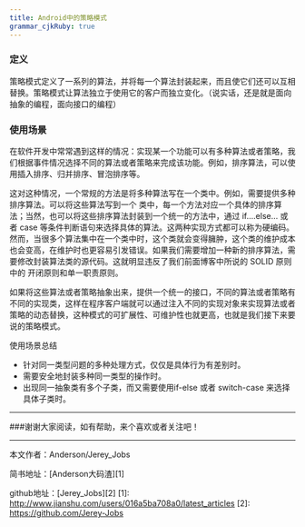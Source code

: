 ```yaml
---
title: Android中的策略模式
grammar_cjkRuby: true
---
```


### 定义

策略模式定义了一系列的算法，并将每一个算法封装起来，而且使它们还可以互相替换。策略模式让算法独立于使用它的客户而独立变化。（说实话，还是就是面向抽象的编程，面向接口的编程）

### 使用场景

在软件开发中常常遇到这样的情况：实现某一个功能可以有多种算法或者策略，我们根据事件情况选择不同的算法或者策略来完成该功能。例如，排序算法，可以使用插入排序、归并排序、冒泡排序等。

这对这种情况，一个常规的方法是将多种算法写在一个类中。例如，需要提供多种排序算法。可以将这些算法写到一个 类中，每一个方法对应一个具体的排序算法；当然，也可以将这些排序算法封装到一个统一的方法中，通过 if….else… 或者 case 等条件判断语句来选择具体的算法。这两种实现方式都可以称为硬编码。然而，当很多个算法集中在一个类中时，这个类就会变得臃肿，这个类的维护成本也会变高，在维护时也更容易引发错误。如果我们需要增加一种新的排序算法，需要修改封装算法类的源代码。这就明显违反了我们前面博客中所说的 SOLID 原则中的 开闭原则和单一职责原则。

如果将这些算法或者策略抽象出来，提供一个统一的接口，不同的算法或者策略有不同的实现类，这样在程序客户端就可以通过注入不同的实现对象来实现算法或者策略的动态替换，这种模式的可扩展性、可维护性也就更高，也就是我们接下来要说的策略模式。

使用场景总结

 - 针对同一类型问题的多种处理方式，仅仅是具体行为有差别时。 
 - 需要安全地封装多种同一类型的操作时。 
 - 出现同一抽象类有多个子类，而又需要使用if-else 或者 switch-case 来选择具体子类时。

 ----------
 ###谢谢大家阅读，如有帮助，来个喜欢或者关注吧！

 ----------
 本文作者：Anderson/Jerey_Jobs

 简书地址：[Anderson大码渣][1]

 github地址：[Jerey_Jobs][2]
  [1]: http://www.jianshu.com/users/016a5ba708a0/latest_articles
  [2]: https://github.com/Jerey-Jobs
